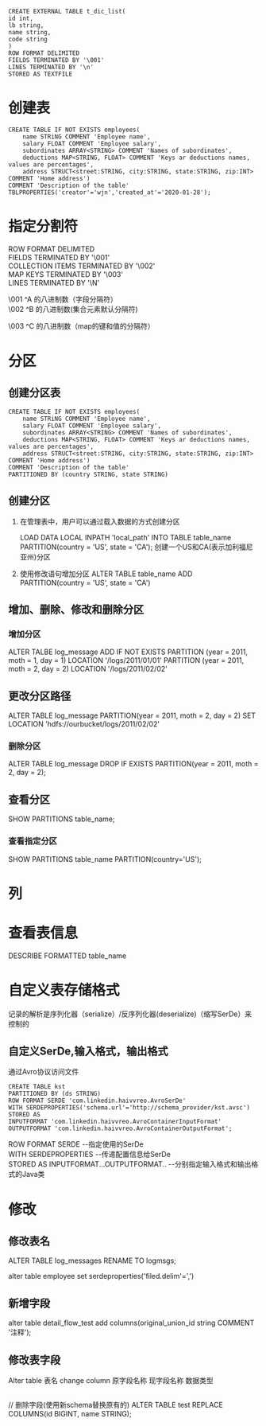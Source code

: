 ```
CREATE EXTERNAL TABLE t_dic_list(
id int,
lb string,
name string,
code string
)
ROW FORMAT DELIMITED
FIELDS TERMINATED BY '\001'
LINES TERMINATED BY '\n'
STORED AS TEXTFILE

```
# 创建表
```
CREATE TABLE IF NOT EXISTS employees(
    name STRiNG COMMENT 'Employee name',
    salary FLOAT COMMENT 'Employee salary',
    subordinates ARRAY<STRING> COMMENT 'Names of subordinates',
    deductions MAP<STRING, FLOAT> COMMENT 'Keys ar deductions names, values are percentages',
    address STRUCT<street:STRING, city:STRING, state:STRING, zip:INT> COMMENT 'Home address')
COMMENT 'Description of the table'
TBLPROPERTIES('creator'='wjn','created_at'='2020-01-28');
```
# 指定分割符

ROW FORMAT DELIMITED  
FIELDS TERMINATED BY '\001'  
COLLECTION ITEMS TERMINATED BY '\002'  
MAP KEYS TERMINATED BY '\003'  
LINES TERMINATED BY '\N'

\001 ^A 的八进制数（字段分隔符）  
\002 ^B 的八进制数(集合元素默认分隔符)  

\003 ^C 的八进制数（map的键和值的分隔符）

# 分区

## 创建分区表


```
CREATE TABLE IF NOT EXISTS employees(
    name STRiNG COMMENT 'Employee name',
    salary FLOAT COMMENT 'Employee salary',
    subordinates ARRAY<STRING> COMMENT 'Names of subordinates',
    deductions MAP<STRING, FLOAT> COMMENT 'Keys ar deductions names, values are percentages',
    address STRUCT<street:STRING, city:STRING, state:STRING, zip:INT> COMMENT 'Home address')
COMMENT 'Description of the table'
PARTITIONED BY (country STRING, state STRING)
```

## 创建分区

1. 在管理表中，用户可以通过载入数据的方式创建分区

    LOAD DATA LOCAL INPATH 'local_path' INTO TABLE table_name PARTITION(country = 'US', state = 'CA');
创建一个US和CA(表示加利福尼亚州)分区

2. 使用修改语句增加分区
    ALTER TABLE table_name ADD PARTITION(country = 'US', state = 'CA')

## 增加、删除、修改和删除分区

### 增加分区
ALTER TALBE log_message ADD IF NOT EXISTS
PARTITION (year = 2011, moth = 1, day = 1) LOCATION '/logs/2011/01/01'
PARTITION (year = 2011, moth = 2, day = 2) LOCATION '/logs/2011/02/02'

## 更改分区路径

ALTER TABLE log_message PARTITION(year = 2011, moth = 2, day = 2)
SET LOCATION 'hdfs://ourbucket/logs/2011/02/02'

### 删除分区

ALTER TABLE log_message DROP IF EXISTS PARTITION(year = 2011, moth = 2, day = 2);

## 查看分区

SHOW PARTITIONS table_name;

### 查看指定分区
SHOW PARTITIONS table_name PARTITION(country='US');

# 列


# 查看表信息

DESCRIBE FORMATTED table_name


# 自定义表存储格式

记录的解析是序列化器（serialize）/反序列化器(deserialize)（缩写SerDe）来控制的

## 自定义SerDe,输入格式，输出格式

通过Avro协议访问文件

```
CREATE TABLE kst
PARTITIONED BY (ds STRING)
ROW FORMAT SERDE 'com.linkedin.haivvreo.AvroSerDe'
WITH SERDEPROPERTIES('schema.url'='http://schema_provider/kst.avsc')
STORED AS 
INPUTFORMAT 'com.linkedin.haivvreo.AvroContainerInputFormat'
OUTPUTFORMAT 'com.linkedin.haivvreo.AvroContainerOutputFormat';
```

ROW FORMAT SERDE --指定使用的SerDe  
WITH SERDEPROPERTIES --传递配置信息给SerDe  
STORED AS INPUTFORMAT...OUTPUTFORMAT.. --分别指定输入格式和输出格式的Java类

# 修改

## 修改表名

ALTER TABLE log_messages RENAME TO logmsgs;


alter table employee set serdeproperties('filed.delim'=',')

## 新增字段

alter table detail_flow_test add columns(original_union_id string COMMENT '注释');

## 修改表字段

Alter table 表名  change column 原字段名称  现字段名称  数据类型

## 
// 删除字段(使用新schema替换原有的)
ALTER TABLE test REPLACE COLUMNS(id BIGINT, name STRING);